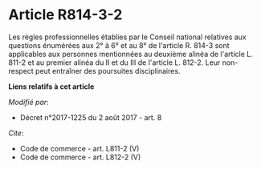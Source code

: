 # Article R814-3-2

Les règles professionnelles établies par le Conseil national relatives aux questions énumérées aux 2° à 6° et au 8° de
l'article R. 814-3 sont applicables aux personnes mentionnées au deuxième alinéa de l'article L. 811-2 et au premier alinéa
du II et du III de l'article L. 812-2. Leur non-respect peut entraîner des poursuites disciplinaires.

**Liens relatifs à cet article**

_Modifié par_:

  - Décret n°2017-1225 du 2 août 2017 - art. 8

_Cite_:

  - Code de commerce - art. L811-2 (V)
  - Code de commerce - art. L812-2 (V)
